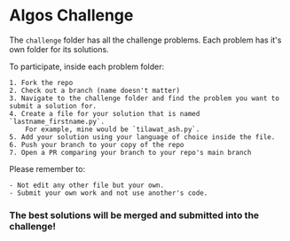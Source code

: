 # Algos Challenge

The `challenge` folder has all the challenge problems. Each problem has it's own folder for its solutions. 

To participate, inside each problem folder:

    1. Fork the repo
    2. Check out a branch (name doesn't matter)
    3. Navigate to the challenge folder and find the problem you want to submit a solution for. 
    4. Create a file for your solution that is named `lastname_firstname.py`. 
        For example, mine would be `tilawat_ash.py`.
    5. Add your solution using your language of choice inside the file. 
    6. Push your branch to your copy of the repo
    7. Open a PR comparing your branch to your repo's main branch

Please remember to:

    - Not edit any other file but your own. 
    - Submit your own work and not use another's code.

### The best solutions will be merged and submitted into the challenge!  